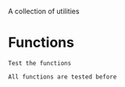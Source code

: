 A collection of utilities

# Functions

```
Test the functions
```

```
All functions are tested before
```

